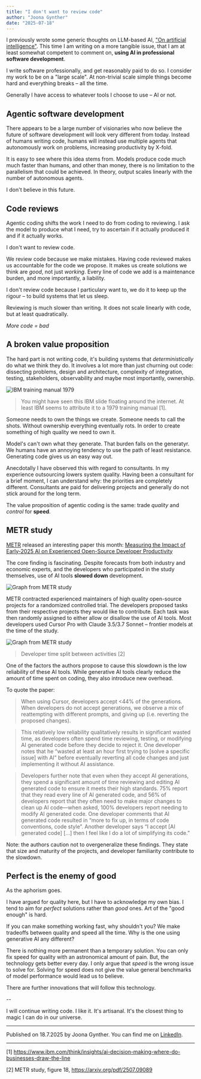 ```yaml
---
title: "I don't want to review code"
author: "Joona Gynther"
date: "2025-07-18"
---
```


I previously wrote some generic thoughts on LLM-based AI, ["On artificial intelligence"](https://gynther.xyz/ravings/on-ai). This time I am writing on a more tangible issue, that I am at least somewhat competent to comment on, **using AI in professional software development**.

I write software professionally, and get reasonably paid to do so.  I consider my work to be on a "large scale". At non-trivial scale simple things become hard and everything breaks – all the time.

Generally I have access to whatever tools I choose to use – AI or not.

## Agentic software development
There appears to be a large number of visionaries who now believe the future of software development will look very different from today. Instead of humans writing code, humans will instead use multiple agents that autonomously work on problems, increasing productivity by X-fold.

It is easy to see where this idea stems from. Models produce code much much faster than humans, and other than money, there is no limitation to the parallelism that could be achieved. In theory, output scales linearly with the number of autonomous agents.

I don't believe in this future.

## Code reviews

Agentic coding shifts the work I need to do from coding to reviewing. I ask the model to produce what I need, try to ascertain if it actually produced it and if it actually works.

I don't want to review code.

We review code because we make mistakes. Having code reviewed makes us accountable for the code we propose. It makes us create solutions we think are _good_, not just _working_. Every line of code we add is a maintenance burden, and more importantly, a liability.

I don't review code because I particulary want to, we do it to keep up the rigour – to build systems that let us sleep.

Reviewing is much slower than writing. It does not scale linearly with code, but at least quadratically.

_More code = bad_

## A broken value proposition

The hard part is not writing code, it's building systems that _deterministically_ do what we think they do. It involves a lot more than just churning out code: dissecting problems, design and architecture, complexity of integration, testing, stakeholders, observability and maybe most importantly, ownership.

![IBM training manual 1979](/static/images/agentic-coding/ibm.jpg)
> You might have seen this IBM slide floating around the internet. At least IBM seems to attribute it to a 1979 training manual [1].

Someone needs to own the things we create. Someone needs to call the shots. Without ownership everything eventually rots. In order to create something of high quality we need to own it.

Model's can't own what they generate. That burden falls on the generatyr. We humans have an annoying tendency to use the path of least resistance. Generating code gives us an easy way out.

Anecdotally I have observed this with regard to consultants. In my experience outsourcing lowers system quality. Having been a consultant for a brief moment, I can understand why: the priorities are completely different. Consultants are paid for delivering projects and generally do not stick around for the long term.

The value proposition of agentic coding is the same: trade _quality_ and _control_ for **speed**.

## METR study
[METR](https://metr.org/) released an interesting paper this month: [Measuring the Impact of Early-2025 AI on
Experienced Open-Source Developer Productivity](https://metr.org/blog/2025-07-10-early-2025-ai-experienced-os-dev-study/)

The core finding is fascinating. Despite forecasts from both industry and economic experts, and the developers who participated in the study themselves, use of AI tools **slowed down** development.

![Graph from METR study](/static/images/agentic-coding/metr-1.png)

METR contracted experienced maintainers of high quality open-source projects for a randomized controlled trial. The developers proposed tasks from their respective projects they would like to contribute. Each task was then randomly assigned to either allow or disallow the use of AI tools. Most developers used Cursor Pro with Claude 3.5/3.7 Sonnet – frontier models at the time of the study.

![Graph from METR study](/static/images/agentic-coding/metr-2.png)
> Developer time split between activities [2]

One of the factors the authors propose to cause this slowdown is the low reliability of these AI tools. While generative AI tools clearly reduce the amount of time spent on coding, they also introduce new overhead.

To quote the paper:

> When using Cursor, developers accept <44% of the generations. When developers do not accept
generations, we observe a mix of reattempting with different prompts, and giving up (i.e. reverting
the proposed changes).

> This relatively low reliability qualitatively results in significant wasted time, as developers often
spend time reviewing, testing, or modifying AI generated code before they decide to reject it. One
developer notes that he “wasted at least an hour first trying to [solve a specific issue] with AI”
before eventually reverting all code changes and just implementing it without AI assistance.

> Developers further note that even when they accept AI generations, they spend a significant amount
of time reviewing and editing AI generated code to ensure it meets their high standards. 75% report
that they read every line of AI generated code, and 56% of developers report that they often need to
make major changes to clean up AI code—when asked, 100% developers report needing to modify
AI generated code. One developer comments that AI generated code resulted in “more to fix up, in
terms of code conventions, code style”. Another developer says “I accept [AI generated code] [...]
then I feel like I do a lot of simplifying its code.”

Note: the authors caution not to overgeneralize these findings. They state that size and maturity of the projects, and developer familiarity contribute to the slowdown.

## Perfect is the enemy of good

As the aphorism goes.

I have argued for quality here, but I have to acknowledge my own bias. I tend to aim for _perfect_ solutions rather than _good_ ones. Art of the "good enough" is hard.

If you can make something working fast, why shouldn't you? We make tradeoffs between quality and speed all the time. Why is the one using generative AI any different?

There is nothing more permanent than a temporary solution. You can only fix speed for quality with an astronomical amount of pain. But, the technology gets better every day. I only argue that _speed_ is the wrong issue to solve for. Solving for speed does not give the value general benchmarks of model performance would lead us to believe.

There are further innovations that will follow this technology.

--

I will continue writing code. I like it. It's artisanal. It's the closest thing to magic I can do in our universe.

---

Published on 18.7.2025 by Joona Gynther. You can find me on [LinkedIn](https://www.linkedin.com/in/joona-gynther/).

---

[1] https://www.ibm.com/think/insights/ai-decision-making-where-do-businesses-draw-the-line

[2] METR study, figure 18, https://arxiv.org/pdf/2507.09089
